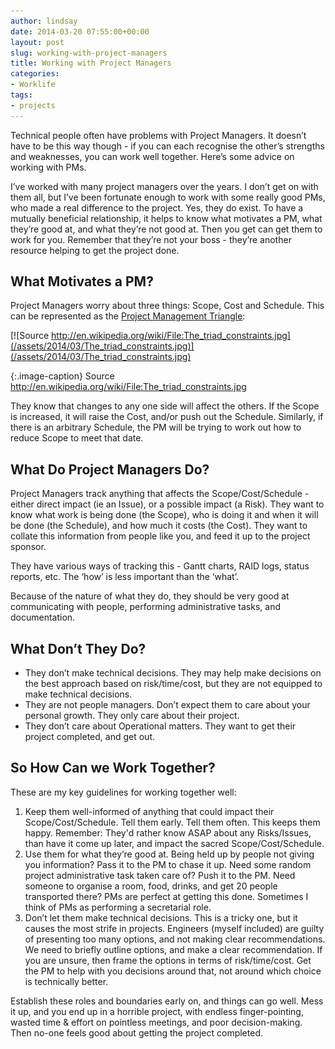 ```yaml
---
author: lindsay
date: 2014-03-20 07:55:00+00:00
layout: post
slug: working-with-project-managers
title: Working with Project Managers
categories:
- Worklife
tags:
- projects
---
```


Technical people often have problems with Project Managers. It doesn’t have to be this way though - if you can each recognise the other’s strengths and weaknesses, you can work well together. Here’s some advice on working with PMs.

I’ve worked with many project managers over the years. I don’t get on with them all, but I’ve been fortunate enough to work with some really good PMs, who made a real difference to the project. Yes, they do exist. To have a mutually beneficial relationship, it helps to know what motivates a PM, what they’re good at, and what they’re not good at. Then you get can get them to work for you. Remember that they’re not your boss - they’re another resource helping to get the project done.

## What Motivates a PM?

Project Managers worry about three things: Scope, Cost and Schedule. This can be represented as the [Project Management Triangle](http://en.wikipedia.org/wiki/Project_management_triangle):

[![Source http://en.wikipedia.org/wiki/File:The_triad_constraints.jpg](/assets/2014/03/The_triad_constraints.jpg)](/assets/2014/03/The_triad_constraints.jpg)

{:.image-caption}
Source http://en.wikipedia.org/wiki/File:The_triad_constraints.jpg

They know that changes to any one side will affect the others. If the Scope is increased, it will raise the Cost, and/or push out the Schedule. Similarly, if there is an arbitrary Schedule, the PM will be trying to work out how to reduce Scope to meet that date.

## What Do Project Managers Do?

Project Managers track anything that affects the Scope/Cost/Schedule - either direct impact (ie an Issue), or a possible impact (a Risk). They want to know what work is being done (the Scope), who is doing it and when it will be done (the Schedule), and how much it costs (the Cost). They want to collate this information from people like you, and feed it up to the project sponsor.

They have various ways of tracking this - Gantt charts, RAID logs, status reports, etc. The ‘how’ is less important than the ‘what’.

Because of the nature of what they do, they should be very good at communicating with people, performing administrative tasks, and documentation.

## What Don’t They Do?

* They don’t make technical decisions. They may help make decisions on the best approach based on risk/time/cost, but they are not equipped to make technical decisions.
* They are not people managers. Don’t expect them to care about your personal growth. They only care about their project.
* They don’t care about Operational matters. They want to get their project completed, and get out.

## So How Can we Work Together?

These are my key guidelines for working together well:

1. Keep them well-informed of anything that could impact their Scope/Cost/Schedule. Tell them early. Tell them often. This keeps them happy. Remember: They'd rather know ASAP about any Risks/Issues, than have it come up later, and impact the sacred Scope/Cost/Schedule.
2. Use them for what they’re good at. Being held up by people not giving you information? Pass it to the PM to chase it up. Need some random project administrative task taken care of? Push it to the PM. Need someone to organise a room, food, drinks, and get 20 people transported there? PMs are perfect at getting this done. Sometimes I think of PMs as performing a secretarial role.
3. Don’t let them make technical decisions. This is a tricky one, but it causes the most strife in projects. Engineers (myself included) are guilty of presenting too many options, and not making clear recommendations. We need to briefly outline options, and make a clear recommendation. If you are unsure, then frame the options in terms of risk/time/cost. Get the PM to help with you decisions around that, not around which choice is technically better.

Establish these roles and boundaries early on, and things can go well. Mess it up, and you end up in a horrible project, with endless finger-pointing, wasted time & effort on pointless meetings, and poor decision-making. Then no-one feels good about getting the project completed.

